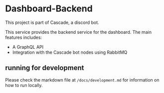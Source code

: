 # Dashboard-Backend

This project is part of Cascade, a discord bot.

This service provides the backend service for the dashboard. The main features includes:
 - A GraphQL API
 - Integration with the Cascade bot nodes using RabbitMQ

## running for development
Please check the markdown file at `/docs/development.md` for information on how to run locally.
